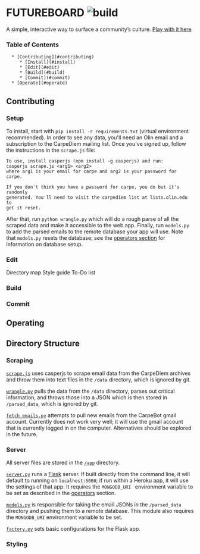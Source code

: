 # FUTUREBOARD ![build](https://travis-ci.org/aidankmcl/carpe-learning.svg?branch=master)
A simple, interactive way to surface a community’s culture.
[Play with it here](http://futureboard.herokuapp.com/)

<Add a bunch of cool pictures here>

### Table of Contents
      * [Contributing](#contributing)
         * [Install](#install)
         * [Edit](#edit)
         * [Build](#build)
         * [Commit](#commit)
      * [Operate](#operate)

## Contributing
### Setup

To install, start with `pip install -r requirements.txt` (virtual environment recommended).
In order to see any data, you'll need an Olin email and a subscription to the CarpeDiem mailing list. Once you've signed up, follow the instructions in the `scrape.js` file:
```
To use, install casperjs (npm install -g casperjs) and run:
casperjs scrape.js <arg1> <arg2>
where arg1 is your email for carpe and arg2 is your password for carpe.

If you don't think you have a password for carpe, you do but it's randomly
generated. You'll need to visit the carpediem list at lists.olin.edu to
get it reset.
```

After that, run `python wrangle.py` which will do a rough parse of all the scraped data and make it accessible to the web app. Finally, run `models.py` to add the parsed emails to the remote database your app will use. Note that `models.py` resets the database; see the [operators section](#operating) for information on database setup.

### Edit
Directory map
Style guide
To-Do list

### Build

### Commit

## Operating

## Directory Structure

### Scraping
[`scrape.js`](../master/scrape.js) uses casperjs to scrape email data from the CarpeDiem archives and throw them into text files in the `/data` directory, which is ignored by git.

[`wrangle.py`](../master/wrangle.py) pulls the data from the `/data` directory, parses out critical information, and throws those into a JSON which is then stored in `/parsed_data`, which is ignored by git.

[`fetch_emails.py`](../master/fetch_emails.py) attempts to pull new emails from the CarpeBot gmail account. Currently does not work very well; it will use the gmail account that is currently logged in on the computer. Alternatives should be explored in the future.

### Server
All server files are stored in the [`/app`](../master/app) directory.

[`server.py`](../master/app/server.py) runs a [Flask](http://flask.pocoo.org/docs/0.12/) server. If built directly from the command line, it will default to running on `localhost:5000`; if run within a Heroku app, it will use the settings of that app. It requires the `MONGODB_URI ` environment variable to be set as described in the [operators](#operating) section.

[`models.py`](../master/app/models.py) is responsible for taking the email JSONs in the `/parsed_data` directory and pushing them to a remote database. This module also requires the `MONGODB_URI` environment variable to be set.

[`factory.py`](../master/app/factory.py) sets basic configurations for the Flask app.

### Styling

